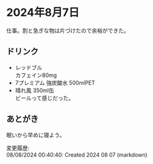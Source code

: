 # 2024年8月7日

仕事。割と急ぎな物は片づけたので余裕ができた。

## ドリンク

- レッドブル  
カフェイン80mg
- 7プレミアム 強炭酸水 500mlPET
- 晴れ風 350ml缶  
ビールって感じだった。

## あとがき

眠いから早めに寝よう。

変更履歴:  
08/08/2024 00:40:40: Created 2024 08 07 (markdown)  
